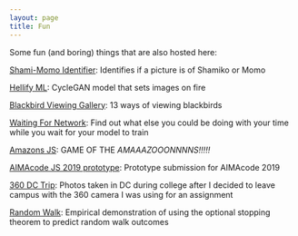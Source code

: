 ```yaml
---
layout: page
title: Fun
---
```


Some fun (and boring) things that are also hosted here:

[Shami-Momo Identifier](/shami-momo-identifier): Identifies if a picture is of
Shamiko or Momo

[Hellify ML](/hellify-ml): CycleGAN model that sets images on fire

[Blackbird Viewing Gallery](/blackbird-viewing-gallery): 13 ways of viewing
blackbirds

[Waiting For Network](/waiting-for-network): Find out what else you could be
doing with your time while you wait for your model to train

[Amazons JS](/amazons-js): GAME OF THE *AMAAAZOOONNNNS!!!!!*

[AIMAcode JS 2019 prototype](/aimacodejs2019-prototype): Prototype submission
for AIMAcode 2019

[360 DC Trip](/360-dc-trip): Photos taken in DC during college after I decided
to leave campus with the 360 camera I was using for an assignment

[Random Walk](/random-walk): Empirical demonstration of using the optional
stopping theorem to predict random walk outcomes